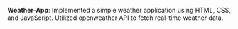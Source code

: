 **Weather-App**:
Implemented a simple weather application using HTML, CSS, and JavaScript. 
Utilized openweather API to fetch real-time weather data. 
